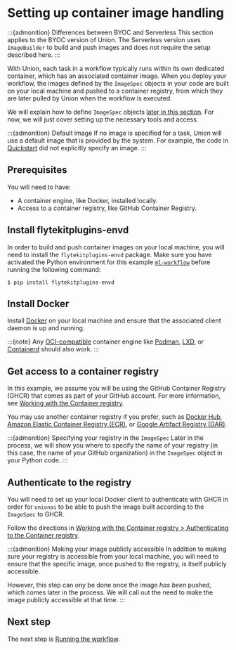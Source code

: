 # Setting up container image handling

:::{admonition} Differences between BYOC and Serverless
This section applies to the BYOC version of Union.
The Serverless version uses `ImageBuilder` to build and push images
and does not require the setup described here.
:::

With Union, each task in a workflow typically runs within its own dedicated container, which has an associated container image.
When you deploy your workflow, the images defined by the `ImageSpec` objects in your code are built on your local machine and pushed to a container registry,
from which they are later pulled by Union when the workflow is executed.

We will explain how to define `ImageSpec` objects [later in this section](looking-at-the-workflow-code).
For now, we will just cover setting up the necessary tools and access.

:::{admonition} Default image
If no image is specified for a task, Union will use a default image that is provided by the system.
For example, the code in [Quickstart](../quickstart) did not explicitly specify an image.
:::

## Prerequisites

You will need to have:

* A container engine, like Docker, installed locally.
* Access to a container registry, like GitHub Container Registry.

## Install flytekitplugins-envd

In order to build and push container images on your local machine, you will need to install the `flytekitplugins-envd` package.
Make sure you have activated the Python environment for this example [`ml-workflow`](setting-up-the-local-environment.md#create-a-python-virtual-environment) before running the following command:

```{code-block} shell
$ pip install flytekitplugins-envd
```

## Install Docker

Install [Docker](https://docs.docker.com/get-docker/) on your local machine and ensure that the associated client daemon is up and running.

:::{note}
Any [OCI-compatible](https://opencontainers.org/) container engine like [Podman](https://podman.io/),
[LXD](https://linuxcontainers.org/lxd/introduction/), or [Containerd](https://containerd.io/) should also work.
:::

## Get access to a container registry

In this example, we assume you will be using the GitHub Container Registry (GHCR) that comes as part of your GitHub account.
For more information, see [Working with the Container registry](https://docs.github.com/en/packages/working-with-a-github-packages-registry/working-with-the-container-registry).

You may use another container registry if you prefer, such as [Docker Hub](https://hub.docker.com/), [Amazon Elastic Container Registry (ECR)](../integrations/enabling-aws-resources/enabling-aws-ecr), or [Google Artifact Registry (GAR)](../integrations/enabling-gcp-resources/enabling-google-artifact-registry).

:::{admonition} Specifying your registry in the `ImageSpec`
Later in the process, we will show you where to specify the name of your registry (in this case, the name of your GitHub organization) in the `ImageSpec` object in your Python code.
:::

## Authenticate to the registry

You will need to set up your local Docker client to authenticate with GHCR in order for `unionai` to be able to push the image built according to the `ImageSpec` to GHCR.

Follow the directions in [Working with the Container registry > Authenticating to the Container registry](https://docs.github.com/en/packages/working-with-a-github-packages-registry/working-with-the-container-registry.md#authenticating-to-the-container-registry).

:::{admonition} Making your image publicly accessible
In addition to making sure your registry is accessible from your local machine, you will need to ensure that the specific image, once pushed to the registry, is itself publicly accessible.

However, this step can ony be done once the image *has been* pushed, which comes later in the process.
We will call out the need to make the image publicly accessible at that time.
:::

## Next step

The next step is [Running the workflow](running-the-workflow).
